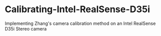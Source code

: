 # Calibrating-Intel-RealSense-D35i
Implementing Zhang's camera calibration method on an Intel RealSense D35i Stereo camera
